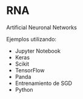 # RNA
Artificial Neuronal Networks

Ejemplos utilizando:

- Jupyter Notebook
- Keras
- Scikit
- TensorFlow
- Panda
- Entrenamiento de SGD
- Python
